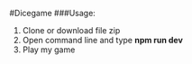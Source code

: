 #Dicegame 
###Usage: 
  1. Clone or download file zip  
  2. Open command line and type **npm run dev**
  3. Play my game

